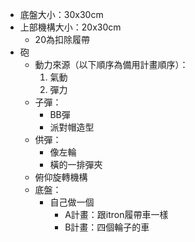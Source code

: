 - 底盤大小：30x30cm
- 上部機構大小：20x30cm
	- 20為扣除履帶
- 砲
	- 動力來源（以下順序為備用計畫順序）：
		1. 氣動
		2. 彈力
	- 子彈：
		- BB彈
		- 派對帽造型
	- 供彈：
		- 像左輪
		- 橫的一排彈夾
	- 俯仰旋轉機構
	- 底盤：
		- 自己做一個
			- A計畫：跟itron履帶車一樣
			- B計畫：四個輪子的車